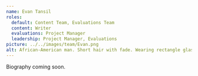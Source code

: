 ```yaml
---
name: Evan Tansil
roles:
  default: Content Team, Evaluations Team
  content: Writer
  evaluations: Project Manager
  leadership: Project Manager, Evaluations
picture: ../../images/team/Evan.png
alt: African-American man. Short hair with fade. Wearing rectangle glasses. White shirt, with blue blazer.
---
```


Biography coming soon.

